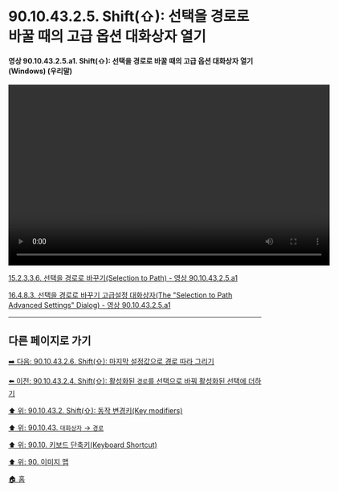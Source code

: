 # 90.10.43.2.5. Shift(⇧): 선택을 경로로 바꿀 때의 고급 옵션 대화상자 열기

<a id="90-10-43-02-05-a1"></a>

#### 영상 90.10.43.2.5.a1. Shift(⇧): 선택을 경로로 바꿀 때의 고급 옵션 대화상자 열기 (Windows) (우리말)
<video controls="controls" width="640" height="360" src="https://github.com/wonder13662/gimp/assets/15767104/ee57fb7f-67f4-4ca9-a2a2-38d17b267b4a"></video>

[15.2.3.3.6. 선택을 경로로 바꾸기(Selection to Path) - 영상 90.10.43.2.5.a1](./15-02-03-03-06-selection_to_path.md#90-10-43-02-05-a1)

[16.4.8.3. 선택을 경로로 바꾸기 고급설정 대화상자(The "Selection to Path Advanced Settings" Dialog) - 영상 90.10.43.2.5.a1](./16-04-08-03-00-the_selection_to_path_advanced_settings_dialog.md#90-10-43-02-05-a1)

***

## 다른 페이지로 가기

[➡️ 다음: 90.10.43.2.6. Shift(⇧): 마지막 설정값으로 경로 따라 그리기](./90-10-43-02-06-paint_along_the_path_with_last_used_values.md)

[⬅️ 이전: 90.10.43.2.4. Shift(⇧): 활성화된 `경로`를 선택으로 바꿔 활성화된 선택에 더하기](./90-10-43-02-04-transform_path_to_adding_selection.md)

[⬆️ 위: 90.10.43.2. Shift(⇧): 동작 변경키(Key modifiers)](./90-10-43-02-00-key_modifier-shift.md)

[⬆️ 위: 90.10.43. `대화상자` → `경로`](./90-10-43-00-dialog-path.md)

[⬆️ 위: 90.10. 키보드 단축키(Keyboard Shortcut)](./90-10-00-keyboard_shortcut.md)

[⬆️ 위: 90. 이미지 맵](./90-00-image-map.md)

[🏠 홈](./00-home.md)